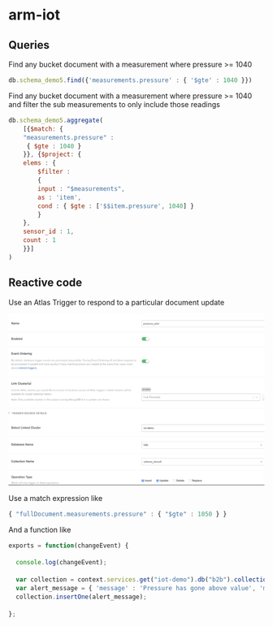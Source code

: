 # arm-iot

## Queries

Find any bucket document with a measurement where pressure >= 1040

```javascript
db.schema_demo5.find({'measurements.pressure' : { '$gte' : 1040 }})
```

Find any bucket document with a measurement where pressure >= 1040 and filter the sub measurements to only include those readings

```javascript
db.schema_demo5.aggregate(
    [{$match: {
    "measurements.pressure" :
     { $gte : 1040 }
    }}, {$project: {
    elems : {
        $filter : 
        {
        input : "$measurements",
        as : 'item',
        cond : { $gte : ['$$item.pressure', 1040] }
        }
    },
    sensor_id : 1,
    count : 1
    }}]
)
```

## Reactive code

Use an Atlas Trigger to respond to a particular document update

![Trigger](img/trigger.png)

Use a match expression like

```javascript
{ "fullDocument.measurements.pressure" : { "$gte" : 1050 } }
```

And a function like

```javascript
exports = function(changeEvent) {

  console.log(changeEvent);
  
  var collection = context.services.get("iot-demo").db("b2b").collection("alerts");
  var alert_message = { 'message' : 'Pressure has gone above value', 'm' : changeEvent.fullDocument };
  collection.insertOne(alert_message);
  
};
```
